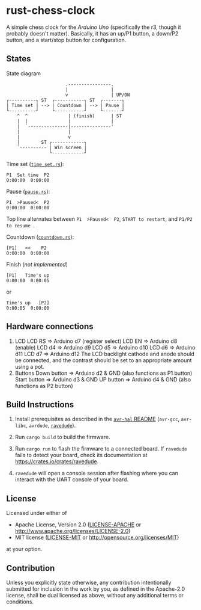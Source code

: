 # rust-chess-clock

A simple chess clock for the _Arduino Uno_ (specifically the r3, though it probably doesn't matter). Basically, it has an up/P1 button, a down/P2 button, and a start/stop button for configuration.

## States

State diagram
```
                      .----------------.
                      |                |
                      v                | UP/DN
┌----------┐ ST  ┌-----------┐ ST  ┌-------┐
| Time set | --> | Countdown | --> | Pause |
└----------┘     └-----------┘     └-------┘
    ^  ^               | (finish)      | ST
    |  |               |               |
    |  `---------------|---------------'
    |                  |
    |                  v
    |        ST ┌------------┐
    `---------- | Win screen |
                └------------┘
```

Time set ([`time_set.rs`](./src/time_set.rs)):
```
P1  Set time  P2
0:00:00  0:00:00
```

Pause ([`pause.rs`](./src/pause.rs)):
```
P1  >Paused<  P2
0:00:00  0:00:00
```
Top line alternates between `P1  >Paused<  P2`, `START to restart`, and `P1/P2 to resume `.

Countdown ([`countdown.rs`](./src/countdown.rs)):
```
[P1]   <<    P2 
0:00:00  0:00:00
```

Finish (*not implemented*)
```
[P1]   Time's up
0:00:00  0:00:05
```
or
```
Time's up   [P2]
0:00:05  0:00:00
```

## Hardware connections

1. LCD
   LCD RS => Arduino d7 (register select)
   LCD EN => Arduino d8 (enable)
   LCD d4 => Arduino d9
   LCD d5 => Arduino d10
   LCD d6 => Arduino d11
   LCD d7 => Arduino d12
   The LCD backlight cathode and anode should be connected, and the contrast should be set to an appropriate amount using a pot.
2. Buttons
   Down button => Arduino d2 & GND (also functions as P1 button)
   Start button => Arduino d3 & GND
   UP button => Arduino d4 & GND (also functions as P2 button)

## Build Instructions
1. Install prerequisites as described in the [`avr-hal` README] (`avr-gcc`, `avr-libc`, `avrdude`, [`ravedude`]).

2. Run `cargo build` to build the firmware.

3. Run `cargo run` to flash the firmware to a connected board.  If `ravedude`
   fails to detect your board, check its documentation at
   <https://crates.io/crates/ravedude>.

4. `ravedude` will open a console session after flashing where you can interact
   with the UART console of your board.

[`avr-hal` README]: https://github.com/Rahix/avr-hal#readme
[`ravedude`]: https://crates.io/crates/ravedude

## License
Licensed under either of

 - Apache License, Version 2.0
   ([LICENSE-APACHE](LICENSE-APACHE) or <http://www.apache.org/licenses/LICENSE-2.0>)
 - MIT license
   ([LICENSE-MIT](LICENSE-MIT) or <http://opensource.org/licenses/MIT>)

at your option.

## Contribution
Unless you explicitly state otherwise, any contribution intentionally submitted
for inclusion in the work by you, as defined in the Apache-2.0 license, shall
be dual licensed as above, without any additional terms or conditions.
